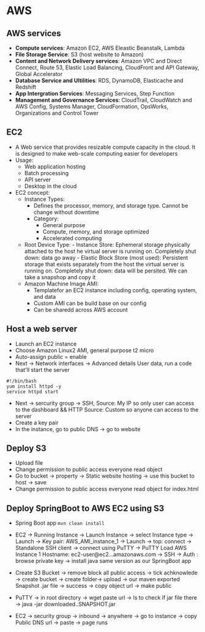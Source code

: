 # AWS
## AWS services
- **Compute services**: Amazon EC2, AWS Eleastic Beanstalk, Lambda
- **File Storage Service**: S3 (host  website to Amazon)
- **Content and Network Delivery services**: Amazon VPC and Direct Connect, Route 53, Elastic Load Balancing, CloudFront and API Gateway, Global Accelerator
- **Database Service and Ultilities**: RDS, DynamoDB, Elasticache and Redshift
- **App Intergration Services**: Messaging Services, Step Function
- **Management and Governance Services**: CloudTrail, CloudWatch and AWS Config, Systems Manager, CloudFormation, OpsWorks, Organizations and Control Tower

## EC2
- A Web service that provides resizable compute capacity in the cloud. It is designed to make web-scale computing easier for developers
- Usage:
	- Web application hosting
	- Batch processing 
	- API server
	- Desktop in the cloud
- EC2 concept:
	- Instance Types: 
		- Defines the processor, memory, and storage type. Cannot be change without downtime
		- Category:
			- General purpose
			- Compute, memory, and storage optimized
			- Accelerated computing
	- Root Device Type:
			- Instance Store: Ephemeral storage physically attached to the host he virtual server is running on. Completely shut down: data go away
			- Elastic Block Store (most used): Persistent storage that exists separately from the host the virtual server is running on. Completely shut down: data will be persited. We can take a snapshop and copy it
	- Amazon Machine Image AMI:
		- Templatefor an EC2 instance including config, operating system, and data
		- Custom AMI can be build base on our config
		- Can be sharedd across AWS account

## Host a web server
- Launch an EC2 instance
- Choose Amazon Linux2 AMI, general purpose t2 micro
- Auto-assign public = enable
- Next -> Network interfaces -> Advanced details User data, run a code that'll start the server
```
#!/bin/bash
yum install httpd -y
service httpd start
```
- Next -> sercurity group -> SSH, Source: My IP so only user can access to the dashboard && HTTP Source: Custom so anyone can access to the server
- Create a key pair
- In the instance, go to public DNS -> go to website

## Deploy S3
- Upload file
- Change permission to public access everyone read object
- Go to bucket -> property -> Static website hosting -> use this bucket to host -> save
- Change permission to public access everyone read object
 for index.html

## Deploy SpringBoot to AWS EC2 using S3
- Spring Boot app ```mvn clean install```

- EC2 -> Running Instance -> Launch Instance -> select Instance type -> Launch -> Key pair: AWS_AMI_instance_1 -> Launch -> top: connect -> Standalone SSH client -> connect using PuTTY -> PuTTY Load AWS Instance 1 Hostname: ec2-user@ec2...amazonaws.com -> SSH -> Auth : browse private key -> install java same version as our SpringBoot app

- Create S3 Bucket -> remove block all public access -> tick achknowlede -> create bucket -> create folder-> upload -> our maven exported Snapshot .jar file -> success -> copy object url -> make public

- PuTTY -> in root directory -> wget paste url -> ls to check if jar file there -> java -jar downloaded..SNAPSHOT.jar

- EC2 -> security group -> inbound -> anywhere -> go to instance -> copy Public DNS url -> paste -> page runs

